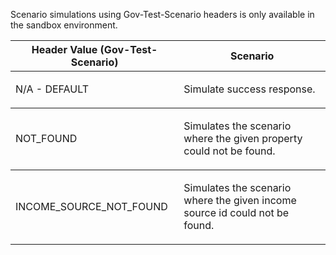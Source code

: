 <p>Scenario simulations using Gov-Test-Scenario headers is only available in the sandbox environment.</p>
<table>
    <thead>
        <tr>
            <th>Header Value (Gov-Test-Scenario)</th>
            <th>Scenario</th>
        </tr>
    </thead>
    <tbody>
        <tr>
            <td><p>N/A - DEFAULT</p></td>
            <td><p>Simulate success response.</p></td>
        </tr>
    </tbody>
    <tbody>
        <tr>
            <td><p>NOT_FOUND</p></td>
            <td><p>Simulates the scenario where the given property could not be found.</p></td>
        </tr>
    </tbody>
    <tbody>
        <tr>
            <td><p>INCOME_SOURCE_NOT_FOUND</p></td>
            <td><p>Simulates the scenario where the given income source id could not be found.</p></td>
        </tr>
    </tbody>
</table>

